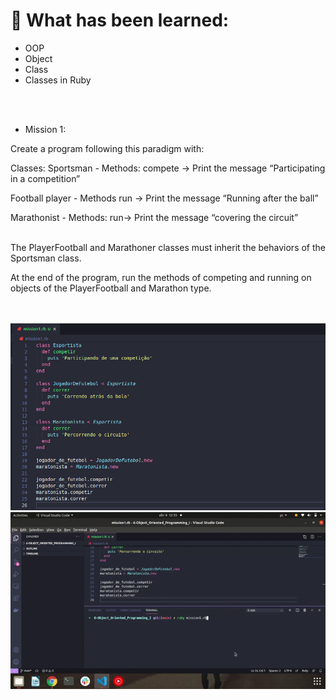 <h1> 🔭 What has been learned: </h1>

- OOP
- Object
- Class
- Classes in Ruby

<br>
<br>

- Mission 1: 

Create a program following this paradigm with:

Classes:
Sportsman - Methods: compete -> Print the message “Participating in a competition”

Football player - Methods run -> Print the message “Running after the ball”

Marathonist - Methods: run-> Print the message “covering the circuit”

<br>
The PlayerFootball and Marathoner classes must inherit the behaviors of the Sportsman class.

At the end of the program, run the methods of competing and running on objects of the PlayerFootball and Marathon type.

<br>
<br>

<img src="mission1.png" alt="mission 1">
<br>
<img src="mission1.gif" alt="mission 1">

